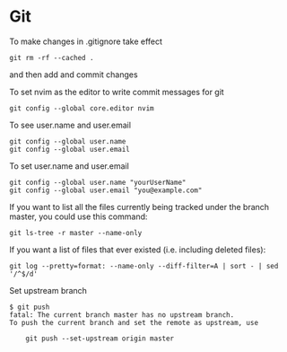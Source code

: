 # Git


To make changes in .gitignore take effect
```
git rm -rf --cached .
```
and then add and commit changes


To set nvim as the editor to write commit messages for git
```
git config --global core.editor nvim
```

To see user.name and user.email
```
git config --global user.name
git config --global user.email
```

To set user.name and user.email
```
git config --global user.name "yourUserName"
git config --global user.email "you@example.com"
```


If you want to list all the files currently being tracked under the branch master, you could use this command:
```
git ls-tree -r master --name-only
```
If you want a list of files that ever existed (i.e. including deleted files):
```
git log --pretty=format: --name-only --diff-filter=A | sort - | sed '/^$/d'
```

Set upstream branch
```
$ git push
fatal: The current branch master has no upstream branch.
To push the current branch and set the remote as upstream, use

    git push --set-upstream origin master
```



